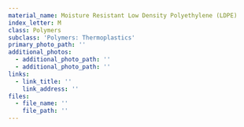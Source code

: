```yaml
---
material_name: Moisture Resistant Low Density Polyethylene (LDPE)
index_letter: M
class: Polymers
subclass: 'Polymers: Thermoplastics'
primary_photo_path: ''
additional_photos:
  - additional_photo_path: ''
  - additional_photo_path: ''
links:
  - link_title: ''
    link_address: ''
files:
  - file_name: ''
    file_path: ''
---
```


